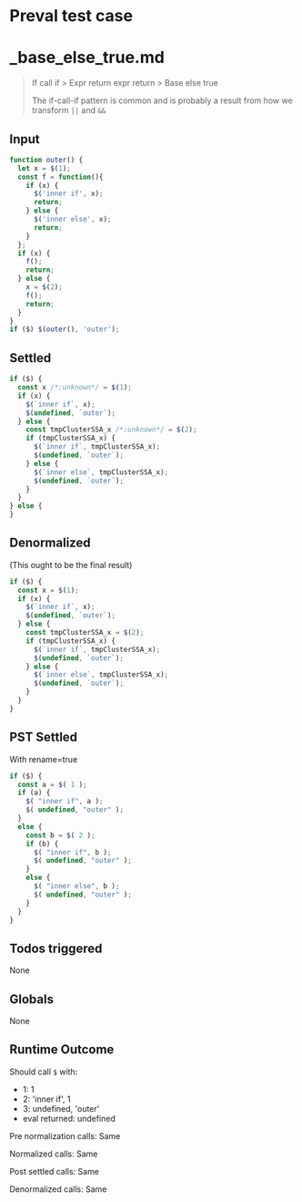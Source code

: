 # Preval test case

# _base_else_true.md

> If call if > Expr return expr return > Base else true
>
> The if-call-if pattern is common and is probably a result from how we transform `||` and `&&`

## Input

`````js filename=intro
function outer() {
  let x = $(1);
  const f = function(){
    if (x) {
      $('inner if', x);
      return;
    } else {
      $('inner else', x);
      return;
    }
  };
  if (x) {
    f();
    return;
  } else {
    x = $(2);
    f();
    return;
  }
}
if ($) $(outer(), 'outer');
`````


## Settled


`````js filename=intro
if ($) {
  const x /*:unknown*/ = $(1);
  if (x) {
    $(`inner if`, x);
    $(undefined, `outer`);
  } else {
    const tmpClusterSSA_x /*:unknown*/ = $(2);
    if (tmpClusterSSA_x) {
      $(`inner if`, tmpClusterSSA_x);
      $(undefined, `outer`);
    } else {
      $(`inner else`, tmpClusterSSA_x);
      $(undefined, `outer`);
    }
  }
} else {
}
`````


## Denormalized
(This ought to be the final result)

`````js filename=intro
if ($) {
  const x = $(1);
  if (x) {
    $(`inner if`, x);
    $(undefined, `outer`);
  } else {
    const tmpClusterSSA_x = $(2);
    if (tmpClusterSSA_x) {
      $(`inner if`, tmpClusterSSA_x);
      $(undefined, `outer`);
    } else {
      $(`inner else`, tmpClusterSSA_x);
      $(undefined, `outer`);
    }
  }
}
`````


## PST Settled
With rename=true

`````js filename=intro
if ($) {
  const a = $( 1 );
  if (a) {
    $( "inner if", a );
    $( undefined, "outer" );
  }
  else {
    const b = $( 2 );
    if (b) {
      $( "inner if", b );
      $( undefined, "outer" );
    }
    else {
      $( "inner else", b );
      $( undefined, "outer" );
    }
  }
}
`````


## Todos triggered


None


## Globals


None


## Runtime Outcome


Should call `$` with:
 - 1: 1
 - 2: 'inner if', 1
 - 3: undefined, 'outer'
 - eval returned: undefined

Pre normalization calls: Same

Normalized calls: Same

Post settled calls: Same

Denormalized calls: Same
